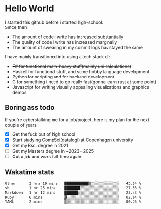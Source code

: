 # Hello World

I started this github before i started high-school.  
Since then:
- The amount of code i write has increased substantially
- The quality of code i write has increased marginally
- The amount of swearing in my commit logs has stayed the same

I have mainly transitioned into using a tech stack of:
- ~~F# for functional math-heavy stuff(mainly uni calculations)~~
- Haskell for functional stuff, and some hobby language development
- Python for scripting and for backend development
- C for something i need to go really fast(gonna learn rust at some point)
- Javascript for writing visually appealing visualizations and graphics demos

## Boring ass todo
If you're cyberstalking me for a job/project, here is my plan for the next couple of years
- [x] Get the fuck out of high school
- [x] Start studying CompSci(datalogi) at Copenhagen university
- [x] Get my Bsc. degree in 2021
- [ ] Get my Masters degree in ~2023~ 2025
- [ ] Get a job and work full-time again

## Wakatime stats
<!--START_SECTION:waka-->

```txt
Other      2 hrs 19 mins   ███████████▒░░░░░░░░░░░░░   45.24 %
sh         1 hr 25 mins    ███████░░░░░░░░░░░░░░░░░░   27.56 %
Markdown   1 hr 12 mins    ██████░░░░░░░░░░░░░░░░░░░   23.43 %
Ruby       6 mins          ▓░░░░░░░░░░░░░░░░░░░░░░░░   02.04 %
YAML       2 mins          ▒░░░░░░░░░░░░░░░░░░░░░░░░   00.76 %
```

<!--END_SECTION:waka-->
